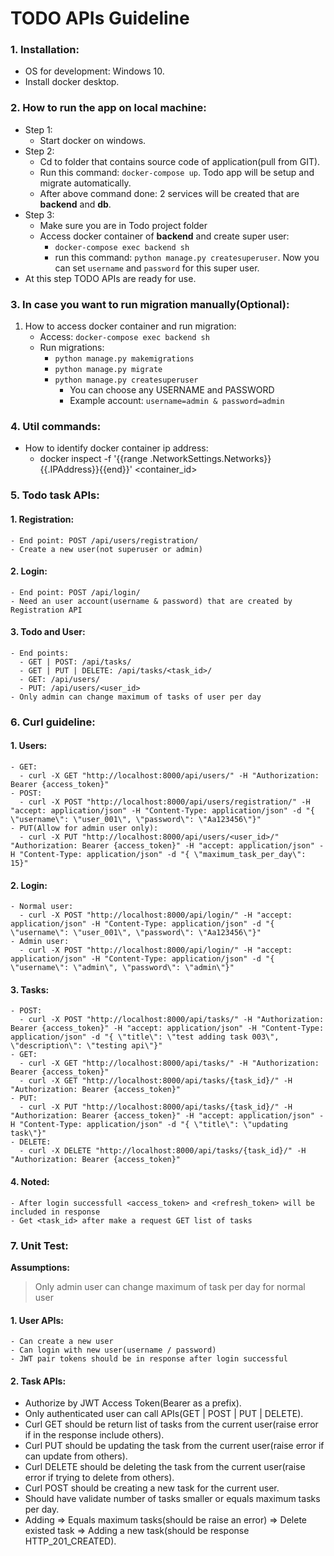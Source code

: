 # TODO APIs Guideline

### 1. Installation:

- OS for development: Windows 10.
- Install docker desktop.

### 2. How to run the app on local machine:

- Step 1:
  - Start docker on windows.
- Step 2:
  - Cd to folder that contains source code of application(pull from GIT).
  - Run this command: `docker-compose up`. Todo app will be setup and migrate automatically.
  - After above command done: 2 services will be created that are **backend** and **db**.
- Step 3:
  - Make sure you are in Todo project folder
  - Access docker container of **backend** and create super user:
    - `docker-compose exec backend sh`
    - run this command: `python manage.py createsuperuser`. Now you can set `username` and `password` for this super user.
- At this step TODO APIs are ready for use.

### 3. In case you want to run migration manually(Optional):

1.  How to access docker container and run migration:
    - Access: `docker-compose exec backend sh`
    - Run migrations:
      - `python manage.py makemigrations`
      - `python manage.py migrate`
      - `python manage.py createsuperuser`
        - You can choose any USERNAME and PASSWORD
        - Example account: `username=admin & password=admin`

### 4. Util commands:

- How to identify docker container ip address:
  - docker inspect -f '{{range .NetworkSettings.Networks}}{{.IPAddress}}{{end}}' <container_id>

### 5. Todo task APIs:

#### 1. Registration:

    - End point: POST /api/users/registration/
    - Create a new user(not superuser or admin)

#### 2. Login:

    - End point: POST /api/login/
    - Need an user account(username & password) that are created by Registration API

#### 3. Todo and User:

    - End points:
      - GET | POST: /api/tasks/
      - GET | PUT | DELETE: /api/tasks/<task_id>/
      - GET: /api/users/
      - PUT: /api/users/<user_id>
    - Only admin can change maximum of tasks of user per day

### 6. Curl guideline:

#### 1. Users:

    - GET:
      - curl -X GET "http://localhost:8000/api/users/" -H "Authorization: Bearer {access_token}"
    - POST:
      - curl -X POST "http://localhost:8000/api/users/registration/" -H "accept: application/json" -H "Content-Type: application/json" -d "{ \"username\": \"user_001\", \"password\": \"Aa123456\"}"
    - PUT(Allow for admin user only):
      - curl -X PUT "http://localhost:8000/api/users/<user_id>/" "Authorization: Bearer {access_token}" -H "accept: application/json" -H "Content-Type: application/json" -d "{ \"maximum_task_per_day\": 15}"

#### 2. Login:

    - Normal user:
      - curl -X POST "http://localhost:8000/api/login/" -H "accept: application/json" -H "Content-Type: application/json" -d "{ \"username\": \"user_001\", \"password\": \"Aa123456\"}"
    - Admin user:
      - curl -X POST "http://localhost:8000/api/login/" -H "accept: application/json" -H "Content-Type: application/json" -d "{ \"username\": \"admin\", \"password\": \"admin\"}"

#### 3. Tasks:

    - POST:
      - curl -X POST "http://localhost:8000/api/tasks/" -H "Authorization: Bearer {access_token}" -H "accept: application/json" -H "Content-Type: application/json" -d "{ \"title\": \"test adding task 003\", \"description\": \"testing api\"}"
    - GET:
      - curl -X GET "http://localhost:8000/api/tasks/" -H "Authorization: Bearer {access_token}"
      - curl -X GET "http://localhost:8000/api/tasks/{task_id}/" -H "Authorization: Bearer {access_token}"
    - PUT:
      - curl -X PUT "http://localhost:8000/api/tasks/{task_id}/" -H "Authorization: Bearer {access_token}" -H "accept: application/json" -H "Content-Type: application/json" -d "{ \"title\": \"updating task\"}"
    - DELETE:
      - curl -X DELETE "http://localhost:8000/api/tasks/{task_id}/" -H "Authorization: Bearer {access_token}"

#### 4. Noted:

    - After login successfull <access_token> and <refresh_token> will be included in response
    - Get <task_id> after make a request GET list of tasks

### 7. Unit Test:

**Assumptions:**

> Only admin user can change maximum of task per day for normal user

#### 1. User APIs:

    - Can create a new user
    - Can login with new user(username / password)
    - JWT pair tokens should be in response after login successful

#### 2. Task APIs:

- Authorize by JWT Access Token(Bearer as a prefix).
- Only authenticated user can call APIs(GET | POST | PUT | DELETE).
- Curl GET should be return list of tasks from the current user(raise error if in the response include others).
- Curl PUT should be updating the task from the current user(raise error if can update from others).
- Curl DELETE should be deleting the task from the current user(raise error if trying to delete from others).
- Curl POST should be creating a new task for the current user.
- Should have validate number of tasks smaller or equals maximum tasks per day.
- Adding => Equals maximum tasks(should be raise an error)
  => Delete existed task => Adding a new task(should be response HTTP_201_CREATED).
